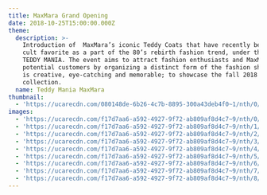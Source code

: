 ```yaml
---
title: MaxMara Grand Opening
date: 2018-10-25T15:00:00.000Z
theme:
  description: >-
    Introduction of  MaxMara’s iconic Teddy Coats that have recently become a
    cult favorite as a part of the 80’s rebirth fashion trend, under the title
    TEDDY MANIA. The event aims to attract fashion enthusiasts and MaxMara
    potential customers by organizing a distinct form of the fashion show that
    is creative, eye-catching and memorable; to showcase the fall 2018
    collection.  
  name: Teddy Mania MaxMara
thumbnail:
  - 'https://ucarecdn.com/080148de-6b26-4c7b-8895-300a43deb4f0~1/nth/0/'
images:
  - 'https://ucarecdn.com/f17d7aa6-a592-4927-9f72-ab809af8d4c7~9/nth/0/'
  - 'https://ucarecdn.com/f17d7aa6-a592-4927-9f72-ab809af8d4c7~9/nth/1/'
  - 'https://ucarecdn.com/f17d7aa6-a592-4927-9f72-ab809af8d4c7~9/nth/2/'
  - 'https://ucarecdn.com/f17d7aa6-a592-4927-9f72-ab809af8d4c7~9/nth/3/'
  - 'https://ucarecdn.com/f17d7aa6-a592-4927-9f72-ab809af8d4c7~9/nth/4/'
  - 'https://ucarecdn.com/f17d7aa6-a592-4927-9f72-ab809af8d4c7~9/nth/5/'
  - 'https://ucarecdn.com/f17d7aa6-a592-4927-9f72-ab809af8d4c7~9/nth/6/'
  - 'https://ucarecdn.com/f17d7aa6-a592-4927-9f72-ab809af8d4c7~9/nth/7/'
  - 'https://ucarecdn.com/f17d7aa6-a592-4927-9f72-ab809af8d4c7~9/nth/8/'
---
```


